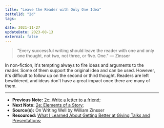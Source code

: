 ```yaml
---
title: "Leave the Reader with Only One Idea"
zettelId: "2d"
tags:
  -
date: 2021-11-27
updateDate: 2023-08-13
external: false
---
```



> "Every successful writing should leave the reader with one and only one thought, not two, not three, or five. One." — Zinsser

In non-fiction, it's tempting always to fire ideas and arguments to the reader. Some of them support the original idea and can be used. However, it's difficult to follow up on the second or third thought. Readers are left bewildered, and ideas don't have a great impact once there are many of them.

---

- **Previous Note:** [2c: Write a letter to a friend](/notes/2c/);
- **Next Note:** [2e: Elements of a Story](/notes/2e/);
- **Source(s):** On Writing Well by William Zinsser
- **Resourced:** [What I Learned About Getting Better at Giving Talks and Presentations](/what-i-learned-about-getting-better-at-giving-talks-and-presentations/);
